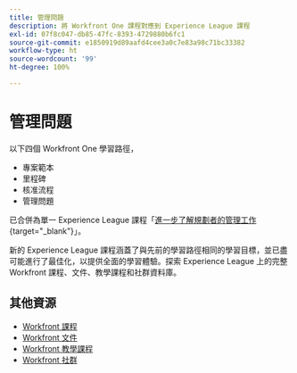 ```yaml
---
title: 管理問題
description: 將 Workfront One 課程對應到 Experience League 課程
exl-id: 07f8c047-db85-47fc-8393-4729880b6fc1
source-git-commit: e1850919d89aafd4cee3a0c7e83a98c71bc33382
workflow-type: ht
source-wordcount: '99'
ht-degree: 100%

---
```


# 管理問題

以下四個 Workfront One 學習路徑，

* 專案範本
* 里程碑
* 核准流程
* 管理問題

已合併為單一 Experience League 課程「[進一步了解規劃者的管理工作](https://experienceleague.adobe.com/?recommended=Workfront-U-1-2022.3.planners){target="_blank"}」。

新的 Experience League 課程涵蓋了與先前的學習路徑相同的學習目標，並已盡可能進行了最佳化，以提供全面的學習體驗。探索 Experience League 上的完整 Workfront 課程、文件、教學課程和社群資料庫。

## 其他資源

* [Workfront 課程](https://experienceleague.adobe.com/?lang=en&amp;Solution=Workfront#courses)
* [Workfront 文件](https://experienceleague.adobe.com/docs/workfront.html)
* [Workfront 教學課程](https://experienceleague.adobe.com/docs/workfront-learn/tutorials-workfront/home.html)
* [Workfront 社群](https://experienceleaguecommunities.adobe.com/t5/workfront/ct-p/workfront)
